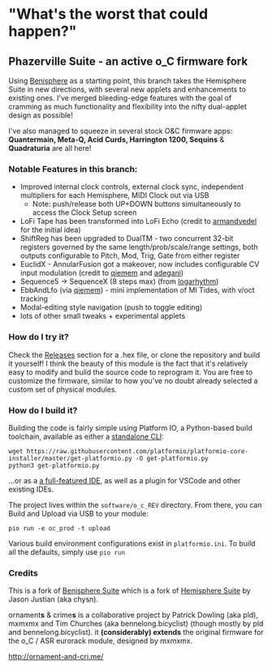 "What's the worst that could happen?"
===

## Phazerville Suite - an active o_C firmware fork

Using [Benisphere](https://github.com/benirose/O_C-BenisphereSuite) as a starting point, this branch takes the Hemisphere Suite in new directions, with several new applets and enhancements to existing ones. I've merged bleeding-edge features with the goal of cramming as much functionality and flexibility into the nifty dual-applet design as possible!

I've also managed to squeeze in several stock O&C firmware apps: **Quantermain, Meta-Q, Acid Curds, Harrington 1200, Sequins** & **Quadraturia** are all here!

### Notable Features in this branch:

* Improved internal clock controls, external clock sync, independent multipliers for each Hemisphere, MIDI Clock out via USB
  - Note: push/release both UP+DOWN buttons simultaneously to access the Clock Setup screen
* LoFi Tape has been transformed into LoFi Echo (credit to [armandvedel](https://github.com/armandvedel/O_C-HemisphereSuite_log) for the initial idea)
* ShiftReg has been upgraded to DualTM - two concurrent 32-bit registers governed by the same length/prob/scale/range settings, both outputs configurable to Pitch, Mod, Trig, Gate from either register
* EuclidX - AnnularFusion got a makeover, now includes configurable CV input modulation (credit to [qiemem](https://github.com/qiemem/O_C-HemisphereSuite/tree/expanded-clock-div) and [adegani](https://github.com/adegani/O_C-HemisphereSuite))
* Sequence5 -> SequenceX (8 steps max) (from [logarhythm](https://github.com/Logarhythm1/O_C-HemisphereSuite))
* EbbAndLfo (via [qiemem](https://github.com/qiemem/O_C-HemisphereSuite/tree/trig-and-tides)) - mini implementation of MI Tides, with v/oct tracking
* Modal-editing style navigation (push to toggle editing)
* lots of other small tweaks + experimental applets

### How do I try it?

Check the [Releases](https://github.com/djphazer/O_C-BenisphereSuite/releases) section for a .hex file, or clone the repository and build it yourself! I think the beauty of this module is the fact that it's relatively easy to modify and build the source code to reprogram it. You are free to customize the firmware, similar to how you've no doubt already selected a custom set of physical modules.

### How do I build it?

Building the code is fairly simple using Platform IO, a Python-based build toolchain, available as either a [standalone CLI](https://docs.platformio.org/en/latest/core/installation/methods/installer-script.html):
```
wget https://raw.githubusercontent.com/platformio/platformio-core-installer/master/get-platformio.py -O get-platformio.py
python3 get-platformio.py
```
...or as a [a full-featured IDE](https://platformio.org/install/ide), as well as a plugin for VSCode and other existing IDEs.

The project lives within the `software/o_c_REV` directory. From there, you can Build and Upload via USB to your module:
```
pio run -e oc_prod -t upload
```
Various build environment configurations exist in `platformio.ini`. To build all the defaults, simply use `pio run`

### Credits

This is a fork of [Benisphere Suite](https://github.com/benirose/O_C-BenisphereSuite) which is a fork of [Hemisphere Suite](https://github.com/Chysn/O_C-HemisphereSuite) by Jason Justian (aka chysn).

ornament**s** & crime**s** is a collaborative project by Patrick Dowling (aka pld), mxmxmx and Tim Churches (aka bennelong.bicyclist) (though mostly by pld and bennelong.bicyclist). it **(considerably) extends** the original firmware for the o_C / ASR eurorack module, designed by mxmxmx.

http://ornament-and-cri.me/
